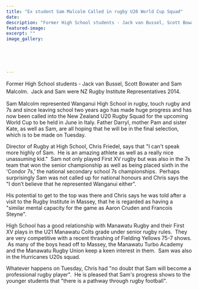 ```yaml
---
title: "Ex student Sam Malcolm Called in rugby U20 World Cup Squad"
date: 
description: "Former High School students - Jack van Bussel, Scott Bowater and Sam Malcolm.  Jack and Sam were NZ Rugby Institute Representatives 2014, from River City Press article on 21/5/15..."
featured-image: 
excerpt: ""
image_gallery:
    
    
    
    
    
---
```


<p><span style="line-height: 1.5;">Former High School students - Jack van Bussel, Scott Bowater and Sam Malcolm. &nbsp;Jack and Sam were NZ Rugby Institute Representatives 2014.</span></p>
<p><span>Sam Malcolm represented Wanganui High School in rugby, touch rugby and 7s and since leaving school two years ago has made huge progress and has now been called into the New Zealand U20 Rugby Squad for the upcoming World Cup to be held in June in Italy. Father Darryl, mother Pam and sister Kate, as well as Sam, are all hoping that he will be in the final selection, which is to be made on Tuesday.</span></p>
<p><span>Director of Rugby at High School, Chris Friedel, says that "I can't speak more highly of Sam. &nbsp;He is an amazing athlete as well as a really nice unassuming kid." &nbsp;Sam not only played First XV rugby but was also in the 7s team that won the senior championship as well as being placed sixth in the 'Condor 7s,' the national secondary school 7s championships. &nbsp;Perhaps surprisingly Sam was not called up for national honours and Chris says the "I don&rsquo;t believe that he represented Wanganui either".</span></p>
<p><span>His potential to get to the top was there and Chris says he was told after a visit to the Rugby Institute in Massey, that he is regarded as having a "similar mental capacity for the game as Aaron Cruden and Francois Steyne".</span></p>
<p><span>High School has a good relationship with Manawatu Rugby and their First XV plays in the U21 Manawatu Colts grade under senior rugby rules. &nbsp;They are very competitive with a recent thrashing of Fielding Yellows 75-7 shows. &nbsp;As many of the boys head off to Massey, the Manawatu Turbo Academy and the Manawatu Rugby Union keep a keen interest in them. &nbsp;Sam was also in the Hurricanes U20s squad.</span></p>
<p><span>Whatever happens on Tuesday, Chris had "no doubt that Sam will become a professional rugby player". &nbsp;He is pleased that Sam's progress shows to the younger students that "there is a pathway through rugby football".</span></p>

